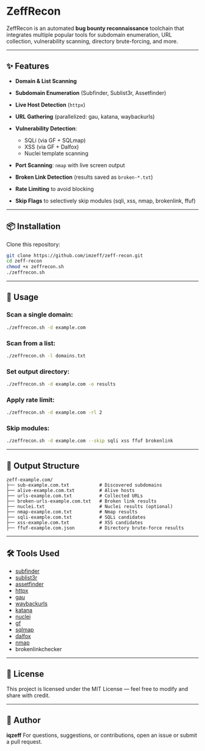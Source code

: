 # ZeffRecon

ZeffRecon is an automated **bug bounty reconnaissance** toolchain that integrates multiple popular tools for subdomain enumeration, URL collection, vulnerability scanning, directory brute-forcing, and more.

---

## ✨ Features

* **Domain & List Scanning**
* **Subdomain Enumeration** (Subfinder, Sublist3r, Assetfinder)
* **Live Host Detection** (`httpx`)
* **URL Gathering** (parallelized: gau, katana, waybackurls)
* **Vulnerability Detection**:

  * SQLi (via GF + SQLmap)
  * XSS (via GF + Dalfox)
  * Nuclei template scanning
* **Port Scanning**: `nmap` with live screen output
* **Broken Link Detection** (results saved as `broken-*.txt`)
* **Rate Limiting** to avoid blocking
* **Skip Flags** to selectively skip modules (sqli, xss, nmap, brokenlink, ffuf)

---

## 📦 Installation

Clone this repository:

```bash
git clone https://github.com/imzeff/zeff-recon.git
cd zeff-recon
chmod +x zeffrecon.sh
./zeffrecon.sh
```

---

## 🚀 Usage

### Scan a single domain:

```bash
./zeffrecon.sh -d example.com
```

### Scan from a list:

```bash
./zeffrecon.sh -l domains.txt
```

### Set output directory:

```bash
./zeffrecon.sh -d example.com -o results
```

### Apply rate limit:

```bash
./zeffrecon.sh -d example.com -rl 2
```

### Skip modules:

```bash
./zeffrecon.sh -d example.com --skip sqli xss ffuf brokenlink
```

---

## 📂 Output Structure

```
zeff-example.com/
├── sub-example.com.txt           # Discovered subdomains
├── alive-example.com.txt         # Alive hosts
├── urls-example.com.txt          # Collected URLs
├── broken-urls-example.com.txt   # Broken link results
├── nuclei.txt                    # Nuclei results (optional)
├── nmap-example.com.txt          # Nmap results
├── sqli-example.com.txt          # SQLi candidates
├── xss-example.com.txt           # XSS candidates
├── ffuf-example.com.json         # Directory brute-force results
```

---

## 🛠 Tools Used

* [subfinder](https://github.com/projectdiscovery/subfinder)
* [sublist3r](https://github.com/aboul3la/Sublist3r)
* [assetfinder](https://github.com/tomnomnom/assetfinder)
* [httpx](https://github.com/projectdiscovery/httpx)
* [gau](https://github.com/lc/gau)
* [waybackurls](https://github.com/tomnomnom/waybackurls)
* [katana](https://github.com/projectdiscovery/katana)
* [nuclei](https://github.com/projectdiscovery/nuclei)
* [gf](https://github.com/tomnomnom/gf)
* [sqlmap](https://github.com/sqlmapproject/sqlmap)
* [dalfox](https://github.com/hahwul/dalfox)
* [nmap](https://nmap.org/)
* brokenlinkchecker

---

## 📜 License

This project is licensed under the MIT License — feel free to modify and share with credit.

---

## 🤝 Author

**iqzeff**
For questions, suggestions, or contributions, open an issue or submit a pull request.

